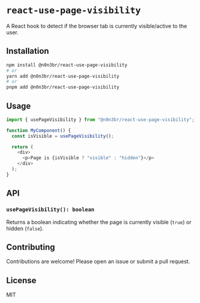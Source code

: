 # `react-use-page-visibility`

A React hook to detect if the browser tab is currently visible/active to the user.

## Installation

```bash
npm install @n0n3br/react-use-page-visibility
# or
yarn add @n0n3br/react-use-page-visibility
# or
pnpm add @n0n3br/react-use-page-visibility
```

## Usage

```typescript
import { usePageVisibility } from "@n0n3br/react-use-page-visibility";

function MyComponent() {
  const isVisible = usePageVisibility();

  return (
    <div>
      <p>Page is {isVisible ? "visible" : "hidden"}</p>
    </div>
  );
}
```

## API

### `usePageVisibility(): boolean`

Returns a boolean indicating whether the page is currently visible (`true`) or hidden (`false`).

## Contributing

Contributions are welcome! Please open an issue or submit a pull request.

## License

MIT
